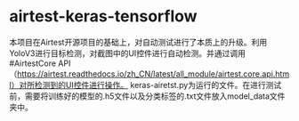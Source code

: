 # airtest-keras-tensorflow
本项目在Airtest开源项目的基础上，对自动测试进行了本质上的升级。利用YoloV3进行目标检测，对截图中的UI控件进行自动检测。并通过调用 #AirtestCore API （https://airtest.readthedocs.io/zh_CN/latest/all_module/airtest.core.api.html）对所检测到的UI控件进行操作。
keras-airetst.py为运行的文件。在进行测试前，需要将训练好的模型的.h5文件以及分类标签的.txt文件放入model_data文件夹中。
